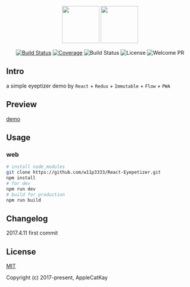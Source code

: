 
<p align="center">
<img width="100"src="https://facebook.github.io/react/img/logo.svg">
<img width="100" height="100" src="http://img2.imgtn.bdimg.com/it/u=962714450,1982850800&fm=214&gp=0.jpg" />
</p>

<p align="center">
  <a href="https://circleci.com/gh/w11p3333/React-Eyepetizer/tree/master"><img src="https://img.shields.io/circleci/project/w11p3333/React-Eyepetizer/master.svg" alt="Build Status" /></a>
  <a href="https://coveralls.io/github/w11p3333/React-Eyepetizer?branch=master"><img src="https://img.shields.io/coveralls/w11p3333/React-Eyepetizer/master.svg?style=flat" alt="Coverage" /></a>
  <img src="https://img.shields.io/github/stars/w11p3333/React-Eyepetizer.svg?style=social&label=Star" alt="Build Status">
  <img src="https://img.shields.io/packagist/l/doctrine/orm.svg" alt="License" />
  <img src="https://img.shields.io/badge/PRs-welcome-brightgreen.svg" alt="Welcome PR" />
  <br>
</p>

## Intro

a simple eyeptizer demo by `React` + `Redux` + `Immutable` + `Flow` + `PWA`

## Preview

[demo](https://w11p3333.github.io/React-Eyepetizer/example)

## Usage

### web

```bash
# install node_modules
git clone https://github.com/w11p3333/React-Eyepetizer.git
npm install
# for dev
npm run dev
# build for production
npm run build
```

## Changelog

2017.4.11 first commit

## License

[MIT](http://opensource.org/licenses/MIT)

Copyright (c) 2017-present, AppleCatKay

